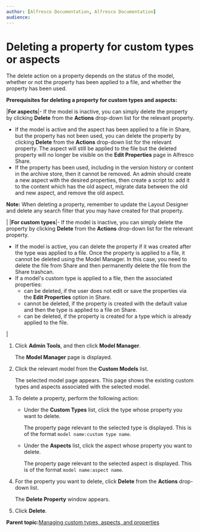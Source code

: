 ```yaml
---
author: [Alfresco Documentation, Alfresco Documentation]
audience: 
---
```


# Deleting a property for custom types or aspects

The delete action on a property depends on the status of the model, whether or not the property has been applied to a file, and whether the property has been used.

**Prerequisites for deleting a property for custom types and aspects:**

|**For aspects**|-   If the model is inactive, you can simply delete the property by clicking **Delete** from the **Actions** drop-down list for the relevant property.
-   If the model is active and the aspect has been applied to a file in Share, but the property has not been used, you can delete the property by clicking **Delete** from the **Actions** drop-down list for the relevant property. The aspect will still be applied to the file but the deleted property will no longer be visible on the **Edit Properties** page in Alfresco Share.
-   If the property has been used, including in the version history or content in the archive store, then it cannot be removed. An admin should create a new aspect with the desired properties, then create a script to: add it to the content which has the old aspect, migrate data between the old and new aspect, and remove the old aspect.

 **Note:** When deleting a property, remember to update the Layout Designer and delete any search filter that you may have created for that property.

|
|**For custom types**|-   If the model is inactive, you can simply delete the property by clicking **Delete** from the **Actions** drop-down list for the relevant property.
-   If the model is active, you can delete the property if it was created after the type was applied to a file. Once the property is applied to a file, it cannot be deleted using the Model Manager. In this case, you need to delete the file from Share and then permanently delete the file from the Share trashcan.
-   If a model's custom type is applied to a file, then the associated properties:
    -   can be deleted, if the user does not edit or save the properties via the **Edit Properties** option in Share.
    -   cannot be deleted, if the property is created with the default value and then the type is applied to a file on Share.
    -   can be deleted, if the property is created for a type which is already applied to the file.

|

1.  Click **Admin Tools**, and then click **Model Manager**.

    The **Model Manager** page is displayed.

2.  Click the relevant model from the **Custom Models** list.

    The selected model page appears. This page shows the existing custom types and aspects associated with the selected model.

3.  To delete a property, perform the following action:

    -   Under the **Custom Types** list, click the type whose property you want to delete.

        The property page relevant to the selected type is displayed. This is of the format `model name:custom type name`.

    -   Under the **Aspects** list, click the aspect whose property you want to delete.

        The property page relevant to the selected aspect is displayed. This is of the format `model name:aspect name`.

4.  For the property you want to delete, click **Delete** from the **Actions** drop-down list.

    The **Delete Property** window appears.

5.  Click **Delete**.


**Parent topic:**[Managing custom types, aspects, and properties](../concepts/admintools-using-cmm.md)

